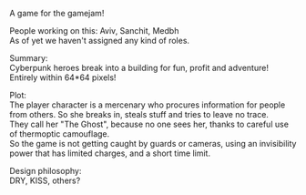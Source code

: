 A game for the gamejam!

People working on this: Aviv, Sanchit, Medbh  
As of yet we haven't assigned any kind of roles.

Summary:  
Cyberpunk heroes break into a building for fun, profit and adventure! Entirely within 64*64 pixels!

Plot:  
The player character is a mercenary who procures information for people from others.
So she breaks in, steals stuff and tries to leave no trace.   
They call her "The Ghost", because no one sees her, thanks to careful use of thermoptic camouflage.  
So the game is not getting caught by guards or cameras, using an invisibility power that has limited charges, and a short time limit.  


Design philosophy:  
DRY, KISS, others?

